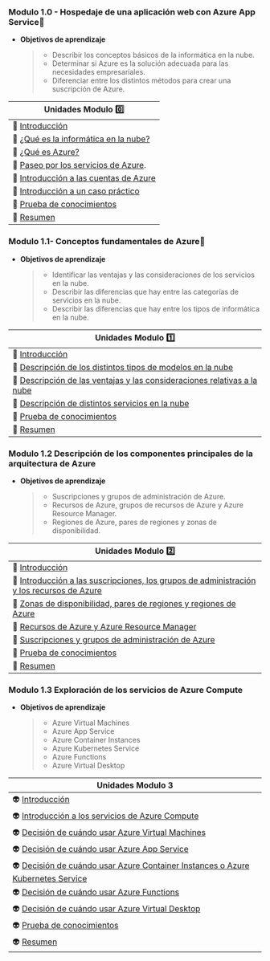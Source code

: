 ### Modulo 1.0 - Hospedaje de una aplicación web con Azure App Service📱

- **Objetivos de aprendizaje**  

  > - Describir los conceptos básicos de la informática en la nube.
  > - Determinar si Azure es la solución adecuada para las necesidades empresariales.
  > - Diferenciar entre los distintos métodos para crear una suscripción de Azure.  

| **Unidades Modulo 0️⃣** |
| --- |
| 🦧 [Introducción](https://docs.microsoft.com/es-mx/learn/modules/intro-to-azure-fundamentals/introduction) |
| 🦧 [¿Qué es la informática en la nube?](https://docs.microsoft.com/es-mx/learn/modules/intro-to-azure-fundamentals/what-is-cloud-computing) |
| 🦧 [¿Qué es Azure?](https://docs.microsoft.com/es-mx/learn/modules/intro-to-azure-fundamentals/what-is-microsoft-azure) |
| 🦧 [Paseo por los servicios de Azure](https://docs.microsoft.com/es-mx/learn/modules/intro-to-azure-fundamentals/tour-of-azure-services). |
| 🦧 [Introducción a las cuentas de Azure](https://docs.microsoft.com/es-mx/learn/modules/intro-to-azure-fundamentals/get-started-with-azure-accounts) |
| 🦧 [Introducción a un caso práctico](https://docs.microsoft.com/es-mx/learn/modules/intro-to-azure-fundamentals/case-study-introduction) |
| 🦧 [Prueba de conocimientos](https://docs.microsoft.com/es-mx/learn/modules/intro-to-azure-fundamentals/knowledge-check) |
| 🦧 [Resumen](https://docs.microsoft.com/es-mx/learn/modules/intro-to-azure-fundamentals/summary) |

### Modulo 1.1- Conceptos fundamentales de Azure📱  

- **Objetivos de aprendizaje**  

  > - Identificar las ventajas y las consideraciones de los servicios en la nube.
  > - Describir las diferencias que hay entre las categorías de servicios en la nube.
  > - Describir las diferencias que hay entre los tipos de informática en la nube.

| **Unidades Modulo 1️⃣** |
| --- |
| 🦔 [Introducción](https://docs.microsoft.com/es-mx/learn/modules/fundamental-azure-concepts/introduction) |
| 🦔 [Descripción de los distintos tipos de modelos en la nube](https://docs.microsoft.com/es-mx/learn/modules/fundamental-azure-concepts/types-of-cloud-computing) |
| 🦔 [Descripción de las ventajas y las consideraciones relativas a la nube](https://docs.microsoft.com/es-mx/learn/modules/fundamental-azure-concepts/benefits-of-cloud-computing) |
| 🦔 [Descripción de distintos servicios en la nube](https://docs.microsoft.com/es-mx/learn/modules/fundamental-azure-concepts/categories-of-cloud-services) |
| 🦔 [Prueba de conocimientos](https://docs.microsoft.com/es-mx/learn/modules/fundamental-azure-concepts/knowledge-check) |
| 🦔 [Resumen](https://docs.microsoft.com/es-mx/learn/modules/fundamental-azure-concepts/summary) |

### Modulo 1.2 Descripción de los componentes principales de la arquitectura de Azure

- **Objetivos de aprendizaje**  

  > - Suscripciones y grupos de administración de Azure.
  > - Recursos de Azure, grupos de recursos de Azure y Azure Resource Manager. 
  > - Regiones de Azure, pares de regiones y zonas de disponibilidad.

| **Unidades Modulo 2️⃣** |
| --- |
| 🦝 [Introducción](https://docs.microsoft.com/es-mx/learn/modules/azure-architecture-fundamentals/introduction) |
| 🦝 [Introducción a las suscripciones, los grupos de administración y los recursos de Azure](https://docs.microsoft.com/es-mx/learn/modules/azure-architecture-fundamentals/overview) |
| 🦝 [Zonas de disponibilidad, pares de regiones y regiones de Azure](https://docs.microsoft.com/es-mx/learn/modules/azure-architecture-fundamentals/regions-availability-zones) |
| 🦝 [Recursos de Azure y Azure Resource Manager](https://docs.microsoft.com/es-mx/learn/modules/azure-architecture-fundamentals/resources-resource-manager) |
| 🦝 [Suscripciones y grupos de administración de Azure](https://docs.microsoft.com/es-mx/learn/modules/azure-architecture-fundamentals/management-groups-subscriptions) |
| 🦝 [Prueba de conocimientos](https://docs.microsoft.com/es-mx/learn/modules/azure-architecture-fundamentals/knowledge-check) |
| 🦝 [Resumen](https://docs.microsoft.com/es-mx/learn/modules/azure-architecture-fundamentals/summary) |

 ### Modulo 1.3 Exploración de los servicios de Azure Compute

- **Objetivos de aprendizaje**  

  > - Azure Virtual Machines
  > - Azure App Service
  > - Azure Container Instances
  > - Azure Kubernetes Service
  > - Azure Functions
  > - Azure Virtual Desktop

| **Unidades Modulo 3** |
| --- |
| 👽 [Introducción](https://docs.microsoft.com/es-mx/learn/modules/azure-compute-fundamentals/introduction) |
| 👽 [Introducción a los servicios de Azure Compute](https://docs.microsoft.com/es-mx/learn/modules/azure-compute-fundamentals/overview) |
| 👽 [Decisión de cuándo usar Azure Virtual Machines](https://docs.microsoft.com/es-mx/learn/modules/azure-compute-fundamentals/azure-virtual-machines) |
| 👽 [Decisión de cuándo usar Azure App Service](https://docs.microsoft.com/es-mx/learn/modules/azure-compute-fundamentals/azure-app-services) |
| 👽 [Decisión de cuándo usar Azure Container Instances o Azure Kubernetes Service](https://docs.microsoft.com/es-mx/learn/modules/azure-compute-fundamentals/azure-container-services) |
| 👽 [Decisión de cuándo usar Azure Functions](https://docs.microsoft.com/es-mx/learn/modules/azure-compute-fundamentals/azure-functions) |
| 👽 [Decisión de cuándo usar Azure Virtual Desktop](https://docs.microsoft.com/es-mx/learn/modules/azure-compute-fundamentals/windows-virtual-desktop) |
| 👽 [Prueba de conocimientos](https://docs.microsoft.com/es-mx/learn/modules/azure-compute-fundamentals/knowledge-check) |
| 👽 [Resumen](https://docs.microsoft.com/es-mx/learn/modules/azure-compute-fundamentals/summary) |
